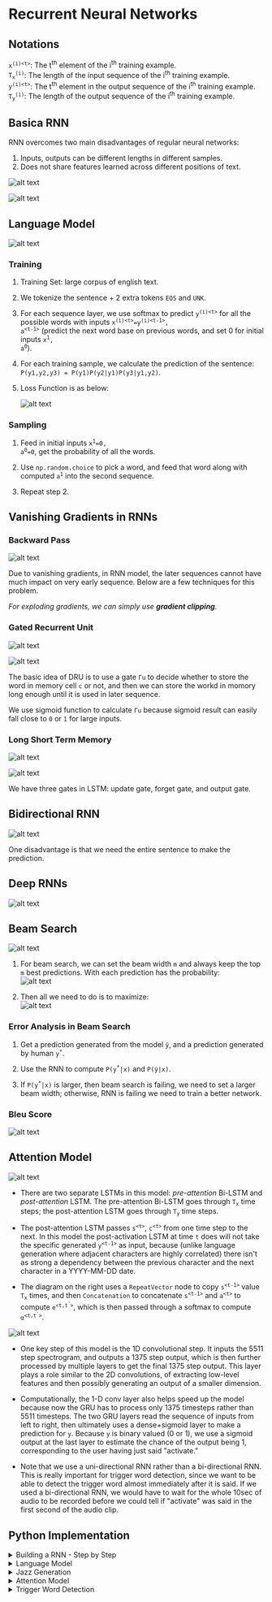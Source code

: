 # Recurrent Neural Networks

## Notations
<code>x<sup>(i)\<t></sup></code>: The t<sup>th</sup> element of the i<sup>th</sup> training example. </br>
<code>T<sub>x</sub><sup>(i)</sup></code>: The length of the input sequence of the i<sup>th</sup> training example. </br>
<code>y<sup>(i)\<t></sup></code>: The t<sup>th</sup> element in the output sequence of the i<sup>th</sup> training example. </br>
<code>T<sub>y</sub><sup>(i)</sup></code>: The length of the output sequence of the i<sup>th</sup> training example. </br>

## Basica RNN
RNN overcomes two main disadvantages of regular neural networks:
1. Inputs, outputs can be different lengths in different samples.
2. Does not share features learned across different positions of text.

![alt text](rnn.png) <br />

![alt text](eqn_rnn.png) <br />

## Language Model
![alt text](language_model.png) <br />

### Training
1. Training Set: large corpus of english text.

2. We tokenize the sentence + 2 extra tokens `EOS` and `UNK`.

3. For each sequence layer, we use softmax to predict <code>y<sup>(i)\<t></sup></code> for all the possible words with inputs <code>x<sup>(i)\<t></sup>=y<sup>(i)\<t-1></sup>, a<sup>\<t-1></sup></code> (predict the next word base on previous words, and set 0 for initial inputs <code>x<sup>1</sup>, a<sup>0</sup></code>).

4. For each training sample, we calculate the prediction of the sentence: `P(y1,y2,y3) = P(y1)P(y2|y1)P(y3|y1,y2)`.

5. Loss Function is as below:

    ![alt text](eqn_language_model_loss.png) <br />

### Sampling
1. Feed in initial inputs <code>x<sup>1</sup>=0, a<sup>0</sup>=0</code>, get the probability of all the words.

2. Use `np.random.choice` to pick a word, and feed that word along with computed  <code>a<sup>1</sup></code> into the second sequence.

3. Repeat step 2.

## Vanishing Gradients in RNNs
### Backward Pass
![alt text](rnn_backprop.png) <br />

Due to vanishing gradients, in RNN model, the later sequences cannot have much impact on very early sequence. Below are a few techniques for this problem.

*For exploding gradients, we can simply use **gradient clipping**.*

### Gated Recurrent Unit
![alt text](gru.png) <br />

![alt text](eqn_gru.png) <br />

The basic idea of DRU is to use a gate `Γu` to decide whether to store the word in memory cell `c` or not, and then we can store the workd in momory long enough until it is used in later sequence.

We use sigmoid function to calculate `Γu` because sigmoid result can easily fall close to `0` or `1` for large inputs.

### Long Short Term Memory
![alt text](lstm.png) <br />

![alt text](lstm_backprop.png) <br />

We have three gates in LSTM: update gate, forget gate, and output gate.

## Bidirectional RNN
![alt text](bidirectional_rnn.png) <br />

One disadvantage is that we need the entire sentence to make the prediction.

## Deep RNNs
![alt text](deep_rnn.png) <br />

## Beam Search
![alt text](machine_translation_model.png) <br />

1. For beam search, we can set the beam width `m` and always keep the top `m` best predictions. With each prediction has the probability: <br />
![alt text](eqn_beam_search_1.png) <br />

2. Then all we need to do is to maximize: <br />
![alt text](eqn_beam_search_2.png) <br />

### Error Analysis in Beam Search
1. Get a prediction generated from the model <code>y&#770;</code>, and a prediction generated by human <code>y<sup>\*</sup></code>.

2. Use the RNN to compute <code>P(y<sup>\*</sup>|x)</code> and <code>P(y&#770;|x)</code>.

3. If <code>P(y<sup>\*</sup>|x)</code> is larger, then beam search is failing, we need to set a larger beam width; otherwise, RNN is failing we need to train a better network.

### Bleu Score
![alt text](eqn_BS.png) <br />

## Attention Model
![alt text](attention_model.png) <br />

- There are two separate LSTMs in this model: *pre-attention* Bi-LSTM and *post-attention* LSTM. The pre-attention Bi-LSTM goes through <code>T<sub>x</sub></code> time steps; the post-attention LSTM goes through <code>T<sub>y</sub></code> time steps. 

- The post-attention LSTM passes <code>s<sup>\<t></sup></code>, <code>c<sup>\<t></sup></code> from one time step to the next. In this model the post-activation LSTM at time `t` does will not take the specific generated <code>y<sup>\<t-1></sup></code> as input, because (unlike language generation where adjacent characters are highly correlated) there isn't as strong a dependency between the previous character and the next character in a YYYY-MM-DD date.

- The diagram on the right uses a `RepeatVector` node to copy <code>s<sup>\<t-1></sup></code> value <code>T<sub>x</sub></code> times, and then `Concatenation` to concatenate <code>s<sup>\<t-1></sup></code> and <code>a<sup>\<t></sup></code> to compute <code>e<sup>\<t,t<sup>'</sup>></sup></code>, which is then passed through a softmax to compute <code>α<sup>\<t,t<sup>'</sup>></sup></code>. 

![alt text](trigger_word.png) <br />
- One key step of this model is the 1D convolutional step. It inputs the 5511 step spectrogram, and outputs a 1375 step output, which is then further processed by multiple layers to get the final 1375 step output. This layer plays a role similar to the 2D convolutions, of extracting low-level features and then possibly generating an output of a smaller dimension. 

- Computationally, the 1-D conv layer also helps speed up the model because now the GRU  has to process only 1375 timesteps rather than 5511 timesteps. The two GRU layers read the sequence of inputs from left to right, then ultimately uses a dense+sigmoid layer to make a prediction for `y`. Because `y` is binary valued (0 or 1), we use a sigmoid output at the last layer to estimate the chance of the output being 1, corresponding to the user having just said "activate."

- Note that we use a uni-directional RNN rather than a bi-directional RNN. This is really important for trigger word detection, since we want to be able to detect the trigger word almost immediately after it is said. If we used a bi-directional RNN, we would have to wait for the whole 10sec of audio to be recorded before we could tell if "activate" was said in the first second of the audio clip.  

## Python Implementation
<details>
    <summary>Building a RNN - Step by Step</summary>

```python
def rnn_cell_forward(xt, a_prev, parameters):
    """
    Arguments:
    xt -- your input data at timestep "t", numpy array of shape (n_x, m).
    a_prev -- Hidden state at timestep "t-1", numpy array of shape (n_a, m)
    parameters -- python dictionary containing:
                        Wax -- Weight matrix multiplying the input, numpy array of shape (n_a, n_x)
                        Waa -- Weight matrix multiplying the hidden state, numpy array of shape (n_a, n_a)
                        Wya -- Weight matrix relating the hidden-state to the output, numpy array of shape (n_y, n_a)
                        ba --  Bias, numpy array of shape (n_a, 1)
                        by -- Bias relating the hidden-state to the output, numpy array of shape (n_y, 1)
    Returns:
    a_next -- next hidden state, of shape (n_a, m)
    yt_pred -- prediction at timestep "t", numpy array of shape (n_y, m)
    cache -- tuple of values needed for the backward pass, contains (a_next, a_prev, xt, parameters)
    """
    # Retrieve parameters from "parameters"
    Wax = parameters["Wax"]
    Waa = parameters["Waa"]
    Wya = parameters["Wya"]
    ba = parameters["ba"]
    by = parameters["by"]

    a_next = np.tanh(np.dot(Wax, xt) + np.dot(Waa, a_prev) + ba) 
    yt_pred = softmax(np.dot(Wya, a_next) + by)   
    cache = (a_next, a_prev, xt, parameters)
    
    return a_next, yt_pred, cache

def rnn_forward(x, a0, parameters):
    """
    Arguments:
    x -- Input data for every time-step, of shape (n_x, m, T_x).
    a0 -- Initial hidden state, of shape (n_a, m)

    Returns:
    a -- Hidden states for every time-step, numpy array of shape (n_a, m, T_x)
    y_pred -- Predictions for every time-step, numpy array of shape (n_y, m, T_x)
    caches -- tuple of values needed for the backward pass, contains (list of caches, x)
    """
    caches = []
    n_x, m, T_x = x.shape
    n_y, n_a = parameters["Wya"].shape

    a = np.zeros((n_a, m, T_x))
    y_pred = np.zeros((n_y, m, T_x))
    a_next = a0
    
    for t in range(T_x):
        a_next, yt_pred, cache = rnn_cell_forward(x[:,:,t], a_next, parameters)
        a[:,:,t] = a_next
        y_pred[:,:,t] = yt_pred
        caches.append(cache)

    caches = (caches, x)
    
    return a, y_pred, caches

def rnn_cell_backward(da_next, cache):
    """
    Arguments:
    da_next -- Gradient of loss with respect to next hidden state
    cache -- python dictionary containing useful values (output of rnn_cell_forward())

    Returns:
    gradients -- python dictionary containing:
                        dx -- Gradients of input data, of shape (n_x, m)
                        da_prev -- Gradients of previous hidden state, of shape (n_a, m)
                        dWax -- Gradients of input-to-hidden weights, of shape (n_a, n_x)
                        dWaa -- Gradients of hidden-to-hidden weights, of shape (n_a, n_a)
                        dba -- Gradients of bias vector, of shape (n_a, 1)
    """
    (a_next, a_prev, xt, parameters) = cache

    Wax = parameters["Wax"]
    Waa = parameters["Waa"]
    Wya = parameters["Wya"]
    ba = parameters["ba"]
    by = parameters["by"]

    dtanh = (1 - a_next ** 2) * da_next
    dxt = np.dot(Wax.T, dtanh) 
    dWax = np.dot(dtanh, xt.T)
    da_prev =  np.dot(Waa.T, dtanh)
    dWaa = np.dot(dtanh, a_prev.T)
    dba = np.sum(dtanh, axis = 1,keepdims=1)
    gradients = {"dxt": dxt, "da_prev": da_prev, "dWax": dWax, "dWaa": dWaa, "dba": dba}
    
    return gradients

def rnn_backward(da, caches):
    """
    Arguments:
    da -- Upstream gradients of all hidden states, of shape (n_a, m, T_x)
    caches -- tuple containing information from the forward pass (rnn_forward)
    
    Returns:
    gradients -- python dictionary containing:
                        dx -- Gradient w.r.t. the input data, numpy-array of shape (n_x, m, T_x)
                        da0 -- Gradient w.r.t the initial hidden state, numpy-array of shape (n_a, m)
                        dWax -- Gradient w.r.t the input's weight matrix, numpy-array of shape (n_a, n_x)
                        dWaa -- Gradient w.r.t the hidden state's weight matrix, numpy-arrayof shape (n_a, n_a)
                        dba -- Gradient w.r.t the bias, of shape (n_a, 1)
    """
    (caches, x) = caches
    (a1, a0, x1, parameters) = caches[0]

    n_a, m, T_x = da.shape
    n_x, m = x1.shape

    dx = np.zeros((n_x, m, T_x))
    dWax = np.zeros((n_a, n_x))
    dWaa = np.zeros((n_a, n_a))
    dba = np.zeros((n_a, 1))
    da0 = np.zeros((n_a, m))
    da_prevt = np.zeros((n_a, m))
    
    for t in reversed(range(T_x)):
        gradients = rnn_cell_backward(da[:,:,t] + da_prevt, caches[t])
        dxt, da_prevt, dWaxt, dWaat, dbat = gradients["dxt"], gradients["da_prev"], gradients["dWax"], gradients["dWaa"], gradients["dba"]
        dx[:, :, t] = dxt
        dWax += dWaxt
        dWaa += dWaat
        dba += dbat

    da0 = da_prevt
    gradients = {"dx": dx, "da0": da0, "dWax": dWax, "dWaa": dWaa,"dba": dba}
    
    return gradients

def lstm_cell_forward(xt, a_prev, c_prev, parameters):
    """
    Arguments:
    xt -- your input data at timestep "t", numpy array of shape (n_x, m).
    a_prev -- Hidden state at timestep "t-1", numpy array of shape (n_a, m)
    c_prev -- Memory state at timestep "t-1", numpy array of shape (n_a, m)
    parameters -- python dictionary containing:
                        Wf -- Weight matrix of the forget gate, numpy array of shape (n_a, n_a + n_x)
                        bf -- Bias of the forget gate, numpy array of shape (n_a, 1)
                        Wi -- Weight matrix of the update gate, numpy array of shape (n_a, n_a + n_x)
                        bi -- Bias of the update gate, numpy array of shape (n_a, 1)
                        Wc -- Weight matrix of the first "tanh", numpy array of shape (n_a, n_a + n_x)
                        bc --  Bias of the first "tanh", numpy array of shape (n_a, 1)
                        Wo -- Weight matrix of the output gate, numpy array of shape (n_a, n_a + n_x)
                        bo --  Bias of the output gate, numpy array of shape (n_a, 1)
                        Wy -- Weight matrix relating the hidden-state to the output, numpy array of shape (n_y, n_a)
                        by -- Bias relating the hidden-state to the output, numpy array of shape (n_y, 1)
                        
    Returns:
    a_next -- next hidden state, of shape (n_a, m)
    c_next -- next memory state, of shape (n_a, m)
    yt_pred -- prediction at timestep "t", numpy array of shape (n_y, m)
    cache -- tuple of values needed for the backward pass, contains (a_next, c_next, a_prev, c_prev, xt, parameters)
    
    Note: ft/it/ot stand for the forget/update/output gates, cct stands for the candidate value (c tilde),
          c stands for the memory value
    """
    Wf = parameters["Wf"]
    bf = parameters["bf"]
    Wi = parameters["Wi"]
    bi = parameters["bi"]
    Wc = parameters["Wc"]
    bc = parameters["bc"]
    Wo = parameters["Wo"]
    bo = parameters["bo"]
    Wy = parameters["Wy"]
    by = parameters["by"]

    n_x, m = xt.shape
    n_y, n_a = Wy.shape

    concat = np.zeros((n_a + n_x, m))
    concat[: n_a, :] = a_prev
    concat[n_a :, :] = xt

    ft = sigmoid(np.dot(Wf, concat) + bf)
    it = sigmoid(np.dot(Wi, concat) + bi)
    cct = np.tanh(np.dot(Wc, concat) + bc)
    c_next = ft * c_prev + it * cct
    ot = sigmoid(np.dot(Wo, concat) + bo)
    a_next = ot * np.tanh(c_next)
    yt_pred = softmax(np.dot(Wy, a_next) + by)

    cache = (a_next, c_next, a_prev, c_prev, ft, it, cct, ot, xt, parameters)

    return a_next, c_next, yt_pred, cache

def lstm_forward(x, a0, parameters):
    """
    Arguments:
    x -- Input data for every time-step, of shape (n_x, m, T_x).
    a0 -- Initial hidden state, of shape (n_a, m)
    parameters -- python dictionary containing:
                        Wf -- Weight matrix of the forget gate, numpy array of shape (n_a, n_a + n_x)
                        bf -- Bias of the forget gate, numpy array of shape (n_a, 1)
                        Wi -- Weight matrix of the update gate, numpy array of shape (n_a, n_a + n_x)
                        bi -- Bias of the update gate, numpy array of shape (n_a, 1)
                        Wc -- Weight matrix of the first "tanh", numpy array of shape (n_a, n_a + n_x)
                        bc -- Bias of the first "tanh", numpy array of shape (n_a, 1)
                        Wo -- Weight matrix of the output gate, numpy array of shape (n_a, n_a + n_x)
                        bo -- Bias of the output gate, numpy array of shape (n_a, 1)
                        Wy -- Weight matrix relating the hidden-state to the output, numpy array of shape (n_y, n_a)
                        by -- Bias relating the hidden-state to the output, numpy array of shape (n_y, 1)
                        
    Returns:
    a -- Hidden states for every time-step, numpy array of shape (n_a, m, T_x)
    y -- Predictions for every time-step, numpy array of shape (n_y, m, T_x)
    caches -- tuple of values needed for the backward pass, contains (list of all the caches, x)
    """
    caches = []

    n_x, m, T_x = x.shape
    n_y, n_a = parameters['Wy'].shape
    
    a = np.zeros((n_a, m, T_x))
    c = np.zeros((n_a, m, T_x))
    y = np.zeros((n_y, m, T_x))
    a_next = a0
    c_next = np.zeros(a_next.shape)
    
    for t in range(T_x):
        a_next, c_next, yt, cache = lstm_cell_forward(x[:,:,t], a_next, c_next, parameters)
        a[:,:,t] = a_next
        y[:,:,t] = yt
        c[:,:,t]  = c_next
        caches.append(cache)

    caches = (caches, x)

    return a, y, c, caches

def lstm_cell_backward(da_next, dc_next, cache):
    """
    Implement the backward pass for the LSTM-cell (single time-step).

    Arguments:
    da_next -- Gradients of next hidden state, of shape (n_a, m)
    dc_next -- Gradients of next cell state, of shape (n_a, m)
    cache -- cache storing information from the forward pass

    Returns:
    gradients -- python dictionary containing:
                        dxt -- Gradient of input data at time-step t, of shape (n_x, m)
                        da_prev -- Gradient w.r.t. the previous hidden state, numpy array of shape (n_a, m)
                        dc_prev -- Gradient w.r.t. the previous memory state, of shape (n_a, m, T_x)
                        dWf -- Gradient w.r.t. the weight matrix of the forget gate, numpy array of shape (n_a, n_a + n_x)
                        dWi -- Gradient w.r.t. the weight matrix of the update gate, numpy array of shape (n_a, n_a + n_x)
                        dWc -- Gradient w.r.t. the weight matrix of the memory gate, numpy array of shape (n_a, n_a + n_x)
                        dWo -- Gradient w.r.t. the weight matrix of the output gate, numpy array of shape (n_a, n_a + n_x)
                        dbf -- Gradient w.r.t. biases of the forget gate, of shape (n_a, 1)
                        dbi -- Gradient w.r.t. biases of the update gate, of shape (n_a, 1)
                        dbc -- Gradient w.r.t. biases of the memory gate, of shape (n_a, 1)
                        dbo -- Gradient w.r.t. biases of the output gate, of shape (n_a, 1)
    """
    (a_next, c_next, a_prev, c_prev, ft, it, cct, ot, xt, parameters) = cache

    n_x, m = xt.shape
    n_a, m = a_next.shape

    dot = da_next * np.tanh(c_next) * ot * (1 - ot)
    dcct = (da_next * ot * (1 - np.tanh(c_next) ** 2) + dc_next) * it * (1 - cct ** 2)
    dit = (da_next * ot * (1 - np.tanh(c_next) ** 2) + dc_next) * cct * (1 - it) * it
    dft = (da_next * ot * (1 - np.tanh(c_next) ** 2) + dc_next) * c_prev * ft * (1 - ft)

    dWf = np.dot(dft, np.hstack([a_prev.T, xt.T]))
    dWi = np.dot(dit, np.hstack([a_prev.T, xt.T]))
    dWc = np.dot(dcct, np.hstack([a_prev.T, xt.T]))
    dWo = np.dot(dot, np.hstack([a_prev.T, xt.T]))
    dbf = np.sum(dft, axis=1, keepdims=True)
    dbi = np.sum(dit, axis=1, keepdims=True)
    dbc = np.sum(dcct, axis=1, keepdims=True)
    dbo = np.sum(dot, axis=1, keepdims=True)

    da_prev = np.dot(Wf[:, :n_a].T, dft) + np.dot(Wc[:, :n_a].T, dcct) + np.dot(Wi[:, :n_a].T, dit) + np.dot(Wo[:, :n_a].T, dot)
    dc_prev = (da_next * ot * (1 - np.tanh(c_next) ** 2) + dc_next) * ft
    dxt = np.dot(Wf[:, n_a:].T, dft) + np.dot(Wc[:, n_a:].T, dcct) + np.dot(Wi[:, n_a:].T, dit) + np.dot(Wo[:, n_a:].T, dot)

    gradients = {"dxt": dxt, "da_prev": da_prev, "dc_prev": dc_prev, "dWf": dWf,"dbf": dbf, "dWi": dWi,"dbi": dbi,
                "dWc": dWc,"dbc": dbc, "dWo": dWo,"dbo": dbo}

    return gradients

def lstm_backward(da, caches):
    
    """
    Implement the backward pass for the RNN with LSTM-cell (over a whole sequence).

    Arguments:
    da -- Gradients w.r.t the hidden states, numpy-array of shape (n_a, m, T_x)
    caches -- cache storing information from the forward pass (lstm_forward)

    Returns:
    gradients -- python dictionary containing:
                        dx -- Gradient of inputs, of shape (n_x, m, T_x)
                        da0 -- Gradient w.r.t. the previous hidden state, numpy array of shape (n_a, m)
                        dWf -- Gradient w.r.t. the weight matrix of the forget gate, numpy array of shape (n_a, n_a + n_x)
                        dWi -- Gradient w.r.t. the weight matrix of the update gate, numpy array of shape (n_a, n_a + n_x)
                        dWc -- Gradient w.r.t. the weight matrix of the memory gate, numpy array of shape (n_a, n_a + n_x)
                        dWo -- Gradient w.r.t. the weight matrix of the save gate, numpy array of shape (n_a, n_a + n_x)
                        dbf -- Gradient w.r.t. biases of the forget gate, of shape (n_a, 1)
                        dbi -- Gradient w.r.t. biases of the update gate, of shape (n_a, 1)
                        dbc -- Gradient w.r.t. biases of the memory gate, of shape (n_a, 1)
                        dbo -- Gradient w.r.t. biases of the save gate, of shape (n_a, 1)
    """
    (caches, x) = caches
    (a1, c1, a0, c0, f1, i1, cc1, o1, x1, parameters) = caches[0]

    n_a, m, T_x = da.shape
    n_x, m = x1.shape

    dx = np.zeros((n_x, m, T_x))
    da0 = np.zeros((n_a, m))
    da_prevt = np.zeros((n_a, m))
    dc_prevt = np.zeros((n_a, m))
    dWf = np.zeros((n_a, n_a + n_x))
    dWi = np.zeros((n_a, n_a + n_x))
    dWc = np.zeros((n_a, n_a + n_x))
    dWo = np.zeros((n_a, n_a + n_x))
    dbf = np.zeros((n_a, 1))
    dbi = np.zeros((n_a, 1))
    dbc = np.zeros((n_a, 1))
    dbo = np.zeros((n_a, 1))
    
    for t in reversed(range(T_x)):
        gradients = lstm_cell_backward(da[:,:,t] + da_prevt, dc_prevt, caches[t])
        dx[:,:,t] = gradients["dxt"]
        dWf += gradients["dWf"]
        dWi += gradients["dWi"]
        dWc += gradients["dWc"]
        dWo += gradients["dWo"]
        dbf += gradients["dbf"]
        dbi += gradients["dbi"]
        dbc += gradients["dbc"]
        dbo += gradients["dbo"]
    da0 = gradients["da_prev"]

    gradients = {"dx": dx, "da0": da0, "dWf": dWf,"dbf": dbf, "dWi": dWi,"dbi": dbi,
                "dWc": dWc,"dbc": dbc, "dWo": dWo,"dbo": dbo}
    
    return gradients
```
</details>

<details>
    <summary>Language Model</summary>

```python
def clip(gradients, maxValue):
    '''
    Clips the gradients' values between minimum and maximum.
    
    Arguments:
    gradients -- a dictionary containing the gradients "dWaa", "dWax", "dWya", "db", "dby"
    maxValue -- everything above this number is set to this number, and everything less than -maxValue is set to -maxValue
    
    Returns: 
    gradients -- a dictionary with the clipped gradients.
    '''
    
    dWaa, dWax, dWya, db, dby = gradients['dWaa'], gradients['dWax'], gradients['dWya'], gradients['db'], gradients['dby']
    for gradient in [dWax, dWaa, dWya, db, dby]:
        np.clip(gradient, -maxValue, maxValue, out=gradient)
    
    gradients = {"dWaa": dWaa, "dWax": dWax, "dWya": dWya, "db": db, "dby": dby}
    
    return gradients

def sample(parameters, char_to_ix, seed):
    """
    Sample a sequence of characters according to a sequence of probability distributions output of the RNN

    Arguments:
    parameters -- python dictionary containing the parameters Waa, Wax, Wya, by, and b. 
    char_to_ix -- python dictionary mapping each character to an index.
    seed -- used for grading purposes. Do not worry about it.

    Returns:
    indices -- a list of length n containing the indices of the sampled characters.
    """
    Waa, Wax, Wya, by, b = parameters['Waa'], parameters['Wax'], parameters['Wya'], parameters['by'], parameters['b']
    vocab_size = by.shape[0]
    n_a = Waa.shape[1]

    x = np.zeros((vocab_size, 1))
    a_prev = np.zeros((n_a, 1))
    indices = []
    idx = -1 
    counter = 0
    newline_character = char_to_ix['\n']
    
    while (idx != newline_character and counter != 50):
        a = np.tanh(np.dot(Wax, x) + np.dot(Waa, a_prev) + b)
        z = np.dot(Wya, a) + by
        y = softmax(z)

        np.random.seed(counter+seed) 
        
        idx = np.random.choice(list(range(vocab_size)), p=y.ravel())
        indices.append(idx)
        x = np.zeros((vocab_size, 1))
        x[idx] = 1
        a_prev = a
        seed += 1
        counter +=1

    if (counter == 50):
        indices.append(char_to_ix['\n'])
    
    return indices

def optimize(X, Y, a_prev, parameters, learning_rate = 0.01):
    """
    Execute one step of the optimization to train the model.
    
    Arguments:
    X -- list of integers, where each integer is a number that maps to a character in the vocabulary.
    Y -- list of integers, exactly the same as X but shifted one index to the left.
    a_prev -- previous hidden state.
    parameters -- python dictionary containing:
                        Wax -- Weight matrix multiplying the input, numpy array of shape (n_a, n_x)
                        Waa -- Weight matrix multiplying the hidden state, numpy array of shape (n_a, n_a)
                        Wya -- Weight matrix relating the hidden-state to the output, numpy array of shape (n_y, n_a)
                        b --  Bias, numpy array of shape (n_a, 1)
                        by -- Bias relating the hidden-state to the output, numpy array of shape (n_y, 1)
    learning_rate -- learning rate for the model.
    
    Returns:
    loss -- value of the loss function (cross-entropy)
    gradients -- python dictionary containing:
                        dWax -- Gradients of input-to-hidden weights, of shape (n_a, n_x)
                        dWaa -- Gradients of hidden-to-hidden weights, of shape (n_a, n_a)
                        dWya -- Gradients of hidden-to-output weights, of shape (n_y, n_a)
                        db -- Gradients of bias vector, of shape (n_a, 1)
                        dby -- Gradients of output bias vector, of shape (n_y, 1)
    a[len(X)-1] -- the last hidden state, of shape (n_a, 1)
    """
    loss, cache = rnn_forward(X, Y, a_prev, parameters)
    gradients, a = rnn_backward(X, Y, parameters, cache)
    gradients = clip(gradients, 5)
    parameters = update_parameters(parameters, gradients, learning_rate)
    
    return loss, gradients, a[len(X)-1]

def model(data, ix_to_char, char_to_ix, num_iterations = 35000, n_a = 50, dino_names = 7, vocab_size = 27):
    """
    Trains the model and generates dinosaur names. 
    
    Arguments:
    data -- text corpus
    ix_to_char -- dictionary that maps the index to a character
    char_to_ix -- dictionary that maps a character to an index
    num_iterations -- number of iterations to train the model for
    n_a -- number of units of the RNN cell
    dino_names -- number of dinosaur names you want to sample at each iteration. 
    vocab_size -- number of unique characters found in the text, size of the vocabulary
    
    Returns:
    parameters -- learned parameters
    """
    n_x, n_y = vocab_size, vocab_size
    parameters = initialize_parameters(n_a, n_x, n_y)
    loss = get_initial_loss(vocab_size, dino_names)
    with open("dinos.txt") as f:
        examples = f.readlines()
    examples = [x.lower().strip() for x in examples]

    np.random.seed(0)
    np.random.shuffle(examples)
    a_prev = np.zeros((n_a, 1))
    for j in range(num_iterations):
        index = j % len(examples)
        X = [None] + [char_to_ix[ch] for ch in examples[index]] 
        Y = X[1:] + [char_to_ix["\n"]]
        curr_loss, gradients, a_prev = optimize(X, Y, a_prev, parameters)
        loss = smooth(loss, curr_loss)

        if j % 2000 == 0:
            print('Iteration: %d, Loss: %f' % (j, loss) + '\n')
            seed = 0
            for name in range(dino_names):
                sampled_indices = sample(parameters, char_to_ix, seed)
                print_sample(sampled_indices, ix_to_char)
                seed += 1  # To get the same result for grading purposed, increment the seed by one. 
            print('\n')
    return parameters
```
</details>

<details>
    <summary>Jazz Generation</summary>

```python
reshapor = Reshape((1, 78))
LSTM_cell = LSTM(n_a, return_state = True)
densor = Dense(n_values, activation='softmax') 

def djmodel(Tx, n_a, n_values):
    """    
    Arguments:
    Tx -- length of the sequence in a corpus
    n_a -- the number of activations used in our model
    n_values -- number of unique values in the music data 
    
    Returns:
    model -- a keras model with the 
    """
    X = Input(shape=(Tx, n_values))
    a0 = Input(shape=(n_a,), name='a0')
    c0 = Input(shape=(n_a,), name='c0')
    a = a0
    c = c0
    outputs = []
    
    for t in range(Tx):
        x = Lambda(lambda x: X[:,t,:])(X)
        x = reshapor(x)
        a, _, c = LSTM_cell(x, initial_state=[a, c])
        out = densor(a)
        outputs.append(out)
        
    model = Model(inputs=[X, a0, c0], outputs=outputs)
    
    return model

model = djmodel(Tx = 30 , n_a = 64, n_values = 78)
opt = Adam(lr=0.01, beta_1=0.9, beta_2=0.999, decay=0.01)
model.compile(optimizer=opt, loss='categorical_crossentropy', metrics=['accuracy'])
m = 60
a0 = np.zeros((m, n_a))
c0 = np.zeros((m, n_a))
model.fit([X, a0, c0], list(Y), epochs=100)


def music_inference_model(LSTM_cell, densor, n_values = 78, n_a = 64, Ty = 100):
    """
    Uses the trained "LSTM_cell" and "densor" from model() to generate a sequence of values.
    
    Arguments:
    LSTM_cell -- the trained "LSTM_cell" from model(), Keras layer object
    densor -- the trained "densor" from model(), Keras layer object
    n_values -- integer, umber of unique values
    n_a -- number of units in the LSTM_cell
    Ty -- integer, number of time steps to generate
    
    Returns:
    inference_model -- Keras model instance
    """
    x0 = Input(shape=(1, n_values))
    a0 = Input(shape=(n_a,), name='a0')
    c0 = Input(shape=(n_a,), name='c0')
    a = a0
    c = c0
    x = x0
    outputs = []
    
    for t in range(Ty):
        a, _, c = LSTM_cell(x, initial_state=[a, c])
        out = densor(a)
        outputs.append(out)
        x = Lambda(one_hot)(out)
        
    inference_model = Model(inputs=[x0, a0, c0], outputs=outputs)
    return inference_model

inference_model = music_inference_model(LSTM_cell, densor, n_values = 78, n_a = 64, Ty = 50)
x_initializer = np.zeros((1, 1, 78))
a_initializer = np.zeros((1, n_a))
c_initializer = np.zeros((1, n_a))

def predict_and_sample(inference_model, x_initializer = x_initializer, a_initializer = a_initializer, 
                       c_initializer = c_initializer):
    """
    Predicts the next value of values using the inference model.
    
    Arguments:
    inference_model -- Keras model instance for inference time
    x_initializer -- numpy array of shape (1, 1, 78), one-hot vector initializing the values generation
    a_initializer -- numpy array of shape (1, n_a), initializing the hidden state of the LSTM_cell
    c_initializer -- numpy array of shape (1, n_a), initializing the cell state of the LSTM_cel
    
    Returns:
    results -- numpy-array of shape (Ty, 78), matrix of one-hot vectors representing the values generated
    indices -- numpy-array of shape (Ty, 1), matrix of indices representing the values generated
    """
    pred = inference_model.predict([x_initializer, a_initializer, c_initializer])
    indices = np.argmax(pred, axis=-1)
    results = to_categorical(indices, num_classes=78)
    
    return results, indices
```
</details>

<details>
    <summary>Attention Model</summary>

```python
repeator = RepeatVector(Tx)
concatenator = Concatenate(axis=-1)
densor1 = Dense(10, activation = "tanh")
densor2 = Dense(1, activation = "relu")
activator = Activation(softmax, name='attention_weights') # We are using a custom softmax(axis = 1) loaded in this notebook
dotor = Dot(axes = 1)

def one_step_attention(a, s_prev):
    """
    Performs one step of attention: Outputs a context vector computed as a dot product of the attention weights
    "alphas" and the hidden states "a" of the Bi-LSTM.
    
    Arguments:
    a -- hidden state output of the Bi-LSTM, numpy-array of shape (m, Tx, 2*n_a)
    s_prev -- previous hidden state of the (post-attention) LSTM, numpy-array of shape (m, n_s)
    
    Returns:
    context -- context vector, input of the next (post-attetion) LSTM cell
    """
    # Use repeator to repeat s_prev to be of shape (m, Tx, n_s) so that you can concatenate it with all hidden states "a" (≈ 1 line)
    s_prev = repeator(s_prev)
    # Use concatenator to concatenate a and s_prev on the last axis (≈ 1 line)
    concat = concatenator([a,s_prev])
    # Use densor1 to propagate concat through a small fully-connected neural network to compute the "intermediate energies" variable e. (≈1 lines)
    e = densor1(concat)
    # Use densor2 to propagate e through a small fully-connected neural network to compute the "energies" variable energies. (≈1 lines)
    energies = densor2(e)
    # Use "activator" on "energies" to compute the attention weights "alphas" (≈ 1 line)
    alphas = activator(energies)
    # Use dotor together with "alphas" and "a" to compute the context vector to be given to the next (post-attention) LSTM-cell (≈ 1 line)
    context = dotor([alphas,a])
    
    return context

n_a = 32
n_s = 64
post_activation_LSTM_cell = LSTM(n_s, return_state = True)
output_layer = Dense(len(machine_vocab), activation=softmax)

def model(Tx, Ty, n_a, n_s, human_vocab_size, machine_vocab_size):
    """
    Arguments:
    Tx -- length of the input sequence
    Ty -- length of the output sequence
    n_a -- hidden state size of the Bi-LSTM
    n_s -- hidden state size of the post-attention LSTM
    human_vocab_size -- size of the python dictionary "human_vocab"
    machine_vocab_size -- size of the python dictionary "machine_vocab"

    Returns:
    model -- Keras model instance
    """
    # Define the inputs of your model with a shape (Tx,)
    # Define s0 and c0, initial hidden state for the decoder LSTM of shape (n_s,)
    X = Input(shape=(Tx, human_vocab_size))
    s0 = Input(shape=(n_s,), name='s0')
    c0 = Input(shape=(n_s,), name='c0')
    s = s0
    c = c0
    
    # Initialize empty list of outputs
    outputs = []
    
    # Step 1: Define your pre-attention Bi-LSTM. Remember to use return_sequences=True. (≈ 1 line)
    a = Bidirectional(LSTM(n_a, return_sequences=True))(X)
    
    # Step 2: Iterate for Ty steps
    for t in range(Ty):
        # Step 2.A: Perform one step of the attention mechanism to get back the context vector at step t (≈ 1 line)
        context = one_step_attention(a, s)
        # Step 2.B: Apply the post-attention LSTM cell to the "context" vector.
        # Don't forget to pass: initial_state = [hidden state, cell state] (≈ 1 line)
        s, _, c = post_activation_LSTM_cell(context,initial_state=[s, c])
        # Step 2.C: Apply Dense layer to the hidden state output of the post-attention LSTM (≈ 1 line)
        out = output_layer(s)
        # Step 2.D: Append "out" to the "outputs" list (≈ 1 line)
        outputs.append(out)
    # Step 3: Create model instance taking three inputs and returning the list of outputs. (≈ 1 line)
    model = Model(inputs=[X, s0, c0], outputs=outputs)
    
    return model

model = model(Tx, Ty, n_a, n_s, len(human_vocab), len(machine_vocab))
opt = Adam(lr=0.005, beta_1=0.9, beta_2=0.999, decay=0.01)
model.compile(optimizer=opt, loss='categorical_crossentropy', metrics=['accuracy'])
s0 = np.zeros((m, n_s))
c0 = np.zeros((m, n_s))
outputs = list(Yoh.swapaxes(0,1))
model.fit([Xoh, s0, c0], outputs, epochs=1, batch_size=100)
```
</details>

<details>
    <summary>Trigger Word Detection</summary>

```python
def get_random_time_segment(segment_ms):
    """
    Gets a random time segment of duration segment_ms in a 10,000 ms audio clip.
    
    Arguments:
    segment_ms -- the duration of the audio clip in ms ("ms" stands for "milliseconds")
    
    Returns:
    segment_time -- a tuple of (segment_start, segment_end) in ms
    """
    
    segment_start = np.random.randint(low=0, high=10000-segment_ms)   # Make sure segment doesn't run past the 10sec background 
    segment_end = segment_start + segment_ms - 1
    
    return (segment_start, segment_end)

def is_overlapping(segment_time, previous_segments):
    """
    Checks if the time of a segment overlaps with the times of existing segments.
    
    Arguments:
    segment_time -- a tuple of (segment_start, segment_end) for the new segment
    previous_segments -- a list of tuples of (segment_start, segment_end) for the existing segments
    
    Returns:
    True if the time segment overlaps with any of the existing segments, False otherwise
    """
    
    segment_start, segment_end = segment_time
    # Step 1: Initialize overlap as a "False" flag. (≈ 1 line)
    overlap = False
    
    # Step 2: loop over the previous_segments start and end times.
    # Compare start/end times and set the flag to True if there is an overlap (≈ 3 lines)
    for previous_start, previous_end in previous_segments:
        if segment_start <= previous_end and segment_end >= previous_start:
            overlap = True

    return overlap

def insert_audio_clip(background, audio_clip, previous_segments):
    """
    Insert a new audio segment over the background noise at a random time step, ensuring that the 
    audio segment does not overlap with existing segments.
    
    Arguments:
    background -- a 10 second background audio recording.  
    audio_clip -- the audio clip to be inserted/overlaid. 
    previous_segments -- times where audio segments have already been placed
    
    Returns:
    new_background -- the updated background audio
    """
    
    # Get the duration of the audio clip in ms
    segment_ms = len(audio_clip)
    
    # Step 1: Use one of the helper functions to pick a random time segment onto which to insert 
    # the new audio clip. (≈ 1 line)
    segment_time = get_random_time_segment(segment_ms)
    
    # Step 2: Check if the new segment_time overlaps with one of the previous_segments. If so, keep 
    # picking new segment_time at random until it doesn't overlap. (≈ 2 lines)
    while is_overlapping(segment_time, previous_segments):
        segment_time = get_random_time_segment(segment_ms)

    # Step 3: Add the new segment_time to the list of previous_segments (≈ 1 line)
    previous_segments.append(segment_time)
    
    # Step 4: Superpose audio segment and background
    new_background = background.overlay(audio_clip, position = segment_time[0])
    
    return new_background, segment_time

np.random.seed(5)
audio_clip, segment_time = insert_audio_clip(backgrounds[0], activates[0], [(3790, 4400)])
audio_clip.export("insert_test.wav", format="wav")
print("Segment Time: ", segment_time)
IPython.display.Audio("insert_test.wav")

def insert_ones(y, segment_end_ms):
    """
    Update the label vector y. The labels of the 50 output steps strictly after the end of the segment 
    should be set to 1. By strictly we mean that the label of segment_end_y should be 0 while, the
    50 following labels should be ones.
    
    
    Arguments:
    y -- numpy array of shape (1, Ty), the labels of the training example
    segment_end_ms -- the end time of the segment in ms
    
    Returns:
    y -- updated labels
    """
    
    # duration of the background (in terms of spectrogram time-steps)
    segment_end_y = int(segment_end_ms * Ty / 10000.0)
    
    # Add 1 to the correct index in the background label (y)
    for i in range(segment_end_y + 1, segment_end_y + 51):
        if i < Ty:
            y[0, i] = 1
    
    return y

def create_training_example(background, activates, negatives):
    """
    Creates a training example with a given background, activates, and negatives.
    
    Arguments:
    background -- a 10 second background audio recording
    activates -- a list of audio segments of the word "activate"
    negatives -- a list of audio segments of random words that are not "activate"
    
    Returns:
    x -- the spectrogram of the training example
    y -- the label at each time step of the spectrogram
    """
    
    # Set the random seed
    np.random.seed(18)
    # Make background quieter
    background = background - 20
    # Step 1: Initialize y (label vector) of zeros (≈ 1 line)
    y = np.zeros((1, Ty))
    # Step 2: Initialize segment times as empty list (≈ 1 line)
    previous_segments = []
    
    # Select 0-4 random "activate" audio clips from the entire list of "activates" recordings
    number_of_activates = np.random.randint(0, 5)
    random_indices = np.random.randint(len(activates), size=number_of_activates)
    random_activates = [activates[i] for i in random_indices]
    
    # Step 3: Loop over randomly selected "activate" clips and insert in background
    for random_activate in random_activates:
        # Insert the audio clip on the background
        background, segment_time = insert_audio_clip(background, random_activate, previous_segments)
        # Retrieve segment_start and segment_end from segment_time
        segment_start, segment_end = segment_time
        # Insert labels in "y"
        y = insert_ones(y, segment_end_ms=segment_end)

    # Select 0-2 random negatives audio recordings from the entire list of "negatives" recordings
    number_of_negatives = np.random.randint(0, 3)
    random_indices = np.random.randint(len(negatives), size=number_of_negatives)
    random_negatives = [negatives[i] for i in random_indices]

    # Step 4: Loop over randomly selected negative clips and insert in background
    for random_negative in random_negatives:
        # Insert the audio clip on the background 
        background, _ = insert_audio_clip(background, random_activate, previous_segments)
    
    # Standardize the volume of the audio clip 
    background = match_target_amplitude(background, -20.0)

    # Export new training example 
    file_handle = background.export("train" + ".wav", format="wav")
    print("File (train.wav) was saved in your directory.")
    
    # Get and plot spectrogram of the new recording (background with superposition of positive and negatives)
    x = graph_spectrogram("train.wav")
    
    return x, y

def model(input_shape):
    """
    Function creating the model's graph in Keras.
    
    Argument:
    input_shape -- shape of the model's input data (using Keras conventions)

    Returns:
    model -- Keras model instance
    """
    X_input = Input(shape = input_shape)
    
    # Step 1: CONV layer (≈4 lines)
    X = Conv1D(196, kernel_size=15, strides=4)(X_input)
    X = BatchNormalization()(X)
    X = Activation('relu')(X)
    X = Dropout(0.8)(X)
    
    X = GRU(units = 128, return_sequences = True)(X)
    X = Dropout(0.8)(X)
    X = BatchNormalization()(X)

    X = GRU(units = 128, return_sequences = True)(X)
    X = Dropout(0.8)(X)
    X = BatchNormalization()(X)
    X = Dropout(0.8)(X)
    
    X = TimeDistributed(Dense(1, activation = "sigmoid"))(X) # time distributed  (sigmoid)

    model = Model(inputs = X_input, outputs = X)
    
    return model  

model = model(input_shape = (Tx, n_freq))
model = load_model('./models/tr_model.h5')
opt = Adam(lr=0.0001, beta_1=0.9, beta_2=0.999, decay=0.01)
model.compile(loss='binary_crossentropy', optimizer=opt, metrics=["accuracy"])
model.fit(X, Y, batch_size = 5, epochs=1)
```
</details>